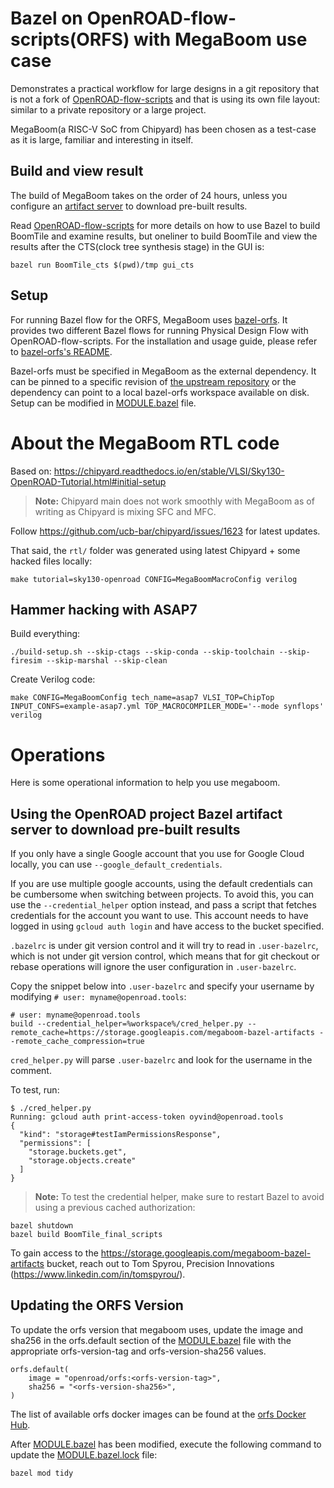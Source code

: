 Bazel on OpenROAD-flow-scripts(ORFS) with MegaBoom use case
===========================================================

Demonstrates a practical workflow for large designs in a git repository that is not a fork of [OpenROAD-flow-scripts](https://github.com/The-OpenROAD-Project/OpenROAD-flow-scripts) and that is using its own file layout: similar to a private repository or a large project.

MegaBoom(a RISC-V SoC from Chipyard) has been chosen as a test-case as it is large, familiar and interesting in itself.

Build and view result
---------------------

The build of MegaBoom takes on the order of 24 hours, unless you configure an
[artifact server](#using-the-openroad-project-bazel-artifact-server-to-download-pre-built-results)
to download pre-built results.

Read [OpenROAD-flow-scripts](https://github.com/The-OpenROAD-Project/bazel-orfs) for more details on how to use Bazel to build BoomTile and examine results, but oneliner to build BoomTile and view the results after the CTS(clock tree synthesis stage) in the GUI is:

    bazel run BoomTile_cts $(pwd)/tmp gui_cts

Setup
-----

For running Bazel flow for the ORFS, MegaBoom uses [bazel-orfs](https://github.com/The-OpenROAD-Project/bazel-orfs).
It provides two different Bazel flows for running Physical Design Flow with OpenROAD-flow-scripts.
For the installation and usage guide, please refer to [bazel-orfs's README](https://github.com/The-OpenROAD-Project/bazel-orfs/blob/main/README.md).

Bazel-orfs must be specified in MegaBoom as the external dependency.
It can be pinned to a specific revision of [the upstream repository](https://github.com/The-OpenROAD-Project/bazel-orfs) or the dependency can point to a local bazel-orfs workspace available on disk.
Setup can be modified in [MODULE.bazel](./MODULE.bazel) file.

About the MegaBoom RTL code
===========================

Based on: https://chipyard.readthedocs.io/en/stable/VLSI/Sky130-OpenROAD-Tutorial.html#initial-setup

> **Note:** Chipyard main does not work smoothly with MegaBoom as of writing as Chipyard is mixing SFC and MFC.

Follow https://github.com/ucb-bar/chipyard/issues/1623 for latest updates.

That said, the `rtl/` folder was generated using latest Chipyard + some hacked files locally:

```
make tutorial=sky130-openroad CONFIG=MegaBoomMacroConfig verilog
```

Hammer hacking with ASAP7
-------------------------

Build everything:

```
./build-setup.sh --skip-ctags --skip-conda --skip-toolchain --skip-firesim --skip-marshal --skip-clean
```

Create Verilog code:

```
make CONFIG=MegaBoomConfig tech_name=asap7 VLSI_TOP=ChipTop INPUT_CONFS=example-asap7.yml TOP_MACROCOMPILER_MODE='--mode synflops' verilog
```

Operations
==========

Here is some operational information to help you use megaboom.

Using the OpenROAD project Bazel artifact server to download pre-built results
------------------------------------------------------------------------------

If you only have a single Google account that you use for Google Cloud locally, you can use
`--google_default_credentials`.

If you are use multiple google accounts, using the default credentials can be cumbersome when
switching between projects. To avoid this, you can use the `--credential_helper` option
instead, and pass a script that fetches credentials for the account you want to use. This
account needs to have logged in using `gcloud auth login` and have access to the bucket
specified.

`.bazelrc` is under git version control and it will try to read in `.user-bazelrc`, which is
not under git version control, which means that for git checkout or rebase operations will
ignore the user configuration in `.user-bazelrc`.

Copy the snippet below into `.user-bazelrc` and specify your username by modifying `# user: myname@openroad.tools`:

    # user: myname@openroad.tools
    build --credential_helper=%workspace%/cred_helper.py --remote_cache=https://storage.googleapis.com/megaboom-bazel-artifacts --remote_cache_compression=true

`cred_helper.py` will parse `.user-bazelrc` and look for the username in the comment.

To test, run:

    $ ./cred_helper.py
    Running: gcloud auth print-access-token oyvind@openroad.tools
    {
      "kind": "storage#testIamPermissionsResponse",
      "permissions": [
        "storage.buckets.get",
        "storage.objects.create"
      ]
    }

> **Note:** To test the credential helper, make sure to restart Bazel to avoid using a previous
cached authorization:

    bazel shutdown
    bazel build BoomTile_final_scripts

To gain access to the https://storage.googleapis.com/megaboom-bazel-artifacts bucket,
reach out to Tom Spyrou, Precision Innovations (https://www.linkedin.com/in/tomspyrou/).

Updating the ORFS Version
-------------------------
To update the orfs version that megaboom uses, update the image and sha256 in the orfs.default section of the [MODULE.bazel](./MODULE.bazel) file with the appropriate orfs-version-tag and orfs-version-sha256 values.

    orfs.default(
        image = "openroad/orfs:<orfs-version-tag>",
        sha256 = "<orfs-version-sha256>",
    )

The list of available orfs docker images can be found at the [orfs Docker Hub](https://hub.docker.com/r/openroad/orfs/tags).

After [MODULE.bazel](./MODULE.bazel) has been modified, execute the following command to update the [MODULE.bazel.lock](./MODULE.bazel.lock) file:

    bazel mod tidy
